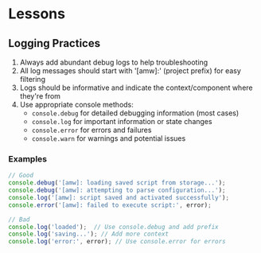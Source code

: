 # Lessons

## Logging Practices
1. Always add abundant debug logs to help troubleshooting
2. All log messages should start with '[amw]:' (project prefix) for easy filtering
3. Logs should be informative and indicate the context/component where they're from
4. Use appropriate console methods:
   - `console.debug` for detailed debugging information (most cases)
   - `console.log` for important information or state changes
   - `console.error` for errors and failures
   - `console.warn` for warnings and potential issues

### Examples
```typescript
// Good
console.debug('[amw]: loading saved script from storage...');
console.debug('[amw]: attempting to parse configuration...');
console.log('[amw]: script saved and activated successfully');
console.error('[amw]: failed to execute script:', error);

// Bad
console.log('loaded');  // Use console.debug and add prefix
console.log('saving...'); // Add more context
console.log('error:', error); // Use console.error for errors
```

